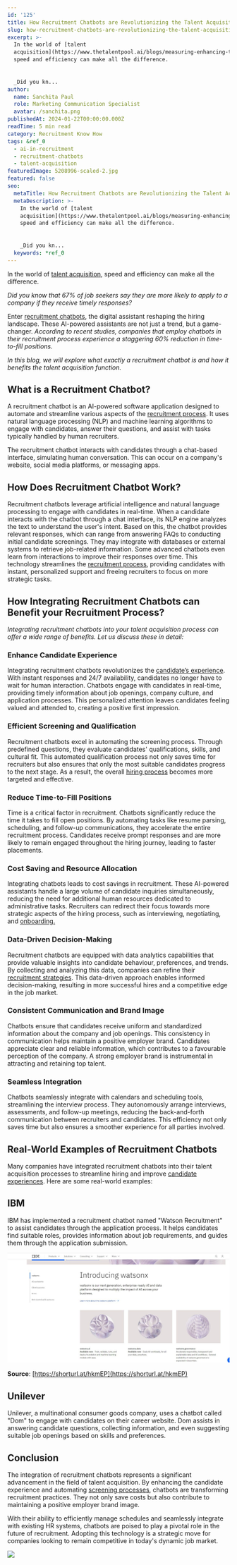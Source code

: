 ```yaml
---
id: '125'
title: How Recruitment Chatbots are Revolutionizing the Talent Acquisition
slug: how-recruitment-chatbots-are-revolutionizing-the-talent-acquisition
excerpt: >-
  In the world of [talent
  acquisition](https://www.thetalentpool.ai/blogs/measuring-enhancing-talent-acquisition-with-candidate-surveys),
  speed and efficiency can make all the difference.


  _Did you kn...
author:
  name: Sanchita Paul
  role: Marketing Communication Specialist
  avatar: /sanchita.png
publishedAt: 2024-01-22T00:00:00.000Z
readTime: 5 min read
category: Recruitment Know How
tags: &ref_0
  - ai-in-recruitment
  - recruitment-chatbots
  - talent-acquisition
featuredImage: 5208996-scaled-2.jpg
featured: false
seo:
  metaTitle: How Recruitment Chatbots are Revolutionizing the Talent Acquisition
  metaDescription: >-
    In the world of [talent
    acquisition](https://www.thetalentpool.ai/blogs/measuring-enhancing-talent-acquisition-with-candidate-surveys),
    speed and efficiency can make all the difference.


    _Did you kn...
  keywords: *ref_0
---
```


In the world of [talent acquisition](https://www.thetalentpool.ai/blogs/measuring-enhancing-talent-acquisition-with-candidate-surveys), speed and efficiency can make all the difference.

_Did you know that 67% of job seekers say they are more likely to apply to a company if they receive timely responses?_

Enter [recruitment chatbots](https://www.thetalentpool.ai/blogs/top-recruitment-chatbots-startups), the digital assistant reshaping the hiring landscape. These AI-powered assistants are not just a trend, but a game-changer. _According to recent studies, companies that employ chatbots in their recruitment process experience a staggering 60% reduction in time-to-fill positions._

_In this blog, we will explore what exactly a recruitment chatbot is and how it benefits the talent acquisition function._

## **What is a Recruitment Chatbot?**

A recruitment chatbot is an AI-powered software application designed to automate and streamline various aspects of the [recruitment process](https://www.thetalentpool.ai/blogs/how-integrated-technology-can-improve-your-recruitment-process). It uses natural language processing (NLP) and machine learning algorithms to engage with candidates, answer their questions, and assist with tasks typically handled by human recruiters.

The recruitment chatbot interacts with candidates through a chat-based interface, simulating human conversation. This can occur on a company's website, social media platforms, or messaging apps.

## **How Does Recruitment Chatbot Work?**

Recruitment chatbots leverage artificial intelligence and natural language processing to engage with candidates in real-time. When a candidate interacts with the chatbot through a chat interface, its NLP engine analyzes the text to understand the user's intent. Based on this, the chatbot provides relevant responses, which can range from answering FAQs to conducting initial candidate screenings. They may integrate with databases or external systems to retrieve job-related information. Some advanced chatbots even learn from interactions to improve their responses over time. This technology streamlines the [recruitment process](https://www.thetalentpool.ai/blogs/how-to-improve-your-existing-talent-sourcing-strategy), providing candidates with instant, personalized support and freeing recruiters to focus on more strategic tasks.

## **How Integrating Recruitment Chatbots can Benefit your Recruitment Process?**

_Integrating recruitment chatbots into your talent acquisition process can offer a wide range of benefits. Let us discuss these in detail:_

### **Enhance Candidate Experience**

Integrating recruitment chatbots revolutionizes the [candidate’s experience](https://www.thetalentpool.ai/blogs/actionable-tips-to-improve-candidate-experience). With instant responses and 24/7 availability, candidates no longer have to wait for human interaction. Chatbots engage with candidates in real-time, providing timely information about job openings, company culture, and application processes. This personalized attention leaves candidates feeling valued and attended to, creating a positive first impression.

### **Efficient Screening and Qualification**

Recruitment chatbots excel in automating the screening process. Through predefined questions, they evaluate candidates' qualifications, skills, and cultural fit. This automated qualification process not only saves time for recruiters but also ensures that only the most suitable candidates progress to the next stage. As a result, the overall [hiring process](https://www.thetalentpool.ai/blogs/enhance-your-hiring-process-with-vendor-management-system) becomes more targeted and effective.

### **Reduce Time-to-Fill Positions**

Time is a critical factor in recruitment. Chatbots significantly reduce the time it takes to fill open positions. By automating tasks like resume parsing, scheduling, and follow-up communications, they accelerate the entire recruitment process. Candidates receive prompt responses and are more likely to remain engaged throughout the hiring journey, leading to faster placements.

### **Cost Saving and Resource Allocation**

Integrating chatbots leads to cost savings in recruitment. These AI-powered assistants handle a large volume of candidate inquiries simultaneously, reducing the need for additional human resources dedicated to administrative tasks. Recruiters can redirect their focus towards more strategic aspects of the hiring process, such as interviewing, negotiating, and [onboarding.](https://www.thetalentpool.ai/blogs/3-naukri-features-help-recruiters-boost-their-productivity)

### **Data-Driven Decision-Making**

Recruitment chatbots are equipped with data analytics capabilities that provide valuable insights into candidate behaviour, preferences, and trends. By collecting and analyzing this data, companies can refine their [recruitment strategies](https://www.thetalentpool.ai/blogs/4-cost-reducing-recruitment-strategies-for-startups). This data-driven approach enables informed decision-making, resulting in more successful hires and a competitive edge in the job market.

### **Consistent Communication and Brand Image**

Chatbots ensure that candidates receive uniform and standardized information about the company and job openings. This consistency in communication helps maintain a positive employer brand. Candidates appreciate clear and reliable information, which contributes to a favourable perception of the company. A strong employer brand is instrumental in attracting and retaining top talent.

### **Seamless Integration**

Chatbots seamlessly integrate with calendars and scheduling tools, streamlining the interview process. They autonomously arrange interviews, assessments, and follow-up meetings, reducing the back-and-forth communication between recruiters and candidates. This efficiency not only saves time but also ensures a smoother experience for all parties involved.

## **Real-World Examples of Recruitment Chatbots**

Many companies have integrated recruitment chatbots into their talent acquisition processes to streamline hiring and improve [candidate experiences](https://www.thetalentpool.ai/blogs/5-steps-improve-candidate-experience). Here are some real-world examples:

## **IBM**

IBM has implemented a recruitment chatbot named "Watson Recruitment" to assist candidates through the application process. It helps candidates find suitable roles, provides information about job requirements, and guides them through the application submission.

![](images/1-1-1024x507.jpg)

**Source**: [https://shorturl.at/hkmEP](https://shorturl.at/hkmEP)

## **Unilever**

Unilever, a multinational consumer goods company, uses a chatbot called "Dom" to engage with candidates on their career website. Dom assists in answering candidate questions, collecting information, and even suggesting suitable job openings based on skills and preferences.

## **Conclusion**

The integration of recruitment chatbots represents a significant advancement in the field of talent acquisition. By enhancing the candidate experience and automating [screening processes](https://www.thetalentpool.ai/blogs/pre-employment-screening-everything-you-need-know), chatbots are transforming recruitment practices. They not only save costs but also contribute to maintaining a positive employer brand image.

With their ability to efficiently manage schedules and seamlessly integrate with existing HR systems, chatbots are poised to play a pivotal role in the future of recruitment. Adopting this technology is a strategic move for companies looking to remain competitive in today's dynamic job market.

![](images/5208996-1024x534.jpg)
